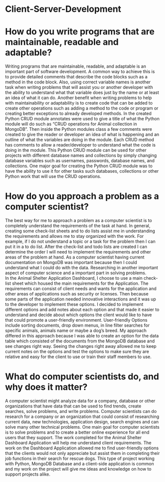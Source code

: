 # Client-Server-Development
# How do you write programs that are maintainable, readable and adaptable?
Writing programs that are maintainable, readable, and adaptable is an important part of software development. A common way to achieve this is to provide detailed comments that describe the code blocks such as a method in the code block. Also, using correct variable names is another task when writing problems that will assist you or another developer with the ability to understand what that variable does just by the name or at least an idea of what it can do. Another benefit when writing problems to help with maintainability or adaptability is to create code that can be added to create other operations such as adding a method to the code or program or creating better exceptions to already developed methods.
In the created Python CRUD module annotates were used to give a title of what the Python module will do such as “CRUD operations for Animal collection in MongoDB”. Then inside the Python modules class a few comments were created to give the reader or developer an idea of what is happening and an outline of what the variables are doing in the module. Each CRUD method has comments to allow a reader/developer to understand what the code is doing in the module. This Python CRUD module can be used for other projects with different database names and collections by simply changing database variables such as usernames, passwords, database names, and collections. One major goal for creating the Python CRUD module was to have the ability to use it for other tasks such databases, collections or other Python work that will use the CRUD operations.     
# How do you approach a problem as a computer scientist?
The best way for me to approach a problem as a computer scientist is to completely understand the requirements of the task at hand. In general, creating some check-list sheets and to do lists assist me in understanding the requirements and allows me to stay organized with the work. For example, if I do not understand a topic or a task for the problem then I can put it in a to do list. After the check-list and todo lists are created I can determine the order I will need to implement the requirements and other areas of the problem at hand. As a computer scientist having current documentation on MongoDB was important because then I could understand what I could do with the data. Researching in another important aspect of computer science and a important part in solving problems.  
In the Animal Shelter Application Dashboard, I choose to use a main check-list sheet which housed the main requirements for the Application. The requirements can consist of client needs and wants for the application and other areas of applications such as security or licenses. Then because some parts of the application needed innovative interactions and it was up to the developer to implement these options. I decided to implement different options and add notes about each option and that made it easier to understand and decide about which options the client would like to have that could promote a user-friendly environment. User-friendly Options include sorting documents, drop down menus, in line filter searches for specific animals, animals name or maybe a dog’s breed. My approach differed in this approach because I was able to create an option for the data table which consisted of the documents from the MongoDB database and see changes right way. Seeing the changes right away allowed me to keep current notes on the options and test the options to make sure they are relative and easy for the client to use or train their staff members to use.   
# What do computer scientists do, and why does it matter?
A computer scientist might analyze data for a company, database or other organizations that have data that can be used to find trends, create searches, solve problems, and write problems. Computer scientists can do research for a company or an organization that could consist of researching current data, new technologies, application design, search engines and can solve many other technical problems. One main goal for computer scientists is to solve problems and to create a better online experience for all end users that they support. The work completed for the Animal Shelter Dashboard Application will help me understand client requirements. The work on the Dashboard Application allowed me to find user-friendly options that the clients would not only appreciate but assist them in completing their job functions in their search for rescue dogs. This type of project working with Python, MongoDB Database and a client-side application is common and my work on the project will give me ideas and knowledge on how to support projects alike.    
